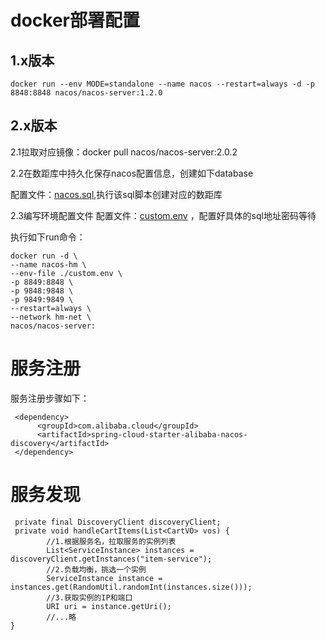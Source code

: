 # docker部署配置

## 1.x版本

```
docker run --env MODE=standalone --name nacos --restart=always -d -p 8848:8848 nacos/nacos-server:1.2.0
```

## 2.x版本

2.1拉取对应镜像：docker pull nacos/nacos-server:2.0.2

2.2在数距库中持久化保存nacos配置信息，创建如下database

配置文件：[nacos.sql](/docker容器/配置文件/docker容器配置文件/nacos.sql),执行该sql脚本创建对应的数距库

2.3编写环境配置文件
配置文件：[custom.env](/docker容器/配置文件/docker容器配置文件/custom.env) ，配置好具体的sql地址密码等待

执行如下run命令：

```
docker run -d \
--name nacos-hm \
--env-file ./custom.env \
-p 8849:8848 \
-p 9848:9848 \
-p 9849:9849 \
--restart=always \
--network hm-net \
nacos/nacos-server:

```

# 服务注册

服务注册步骤如下：

```
 <dependency>
      <groupId>com.alibaba.cloud</groupId>
      <artifactId>spring-cloud-starter-alibaba-nacos-discovery</artifactId>
 </dependency>
```

# 服务发现

```
 private final DiscoveryClient discoveryClient;
 private void handleCartItems(List<CartVO> vos) {
        //1.根据服务名，拉取服务的实例列表
        List<ServiceInstance> instances = discoveryClient.getInstances("item-service");
        //2.负载均衡，挑选一个实例
        ServiceInstance instance = instances.get(RandomUtil.randomInt(instances.size()));
        //3.获取实例的IP和端口
        URI uri = instance.getUri();
        //...略
}
```
